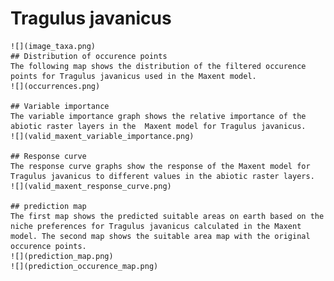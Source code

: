 # Tragulus javanicus 
    ![](image_taxa.png) 
    ## Distribution of occurence points 
    The following map shows the distribution of the filtered occurence points for Tragulus javanicus used in the Maxent model. 
    ![](occurrences.png)
    
    ## Variable importance 
    The variable importance graph shows the relative importance of the abiotic raster layers in the  Maxent model for Tragulus javanicus. 
    ![](valid_maxent_variable_importance.png)
    
    ## Response curve 
    The response curve graphs show the response of the Maxent model for Tragulus javanicus to different values in the abiotic raster layers. 
    ![](valid_maxent_response_curve.png)
    
    ## prediction map 
    The first map shows the predicted suitable areas on earth based on the niche preferences for Tragulus javanicus calculated in the Maxent model. The second map shows the suitable area map with the original occurence points. 
    ![](prediction_map.png)
    ![](prediction_occurence_map.png)
    
